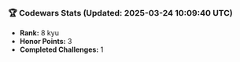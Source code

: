 ### 🏆 Codewars Stats (Updated: 2025-03-24 10:09:40 UTC)

- **Rank:** 8 kyu
- **Honor Points:** 3
- **Completed Challenges:** 1
